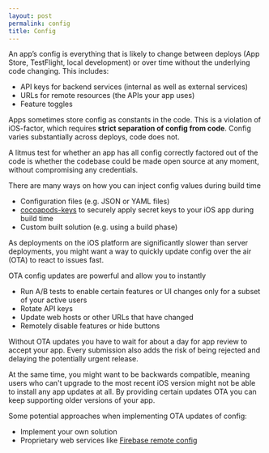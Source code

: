 ```yaml
---
layout: post
permalink: config
title: Config
---
```


An app’s config is everything that is likely to change between deploys (App Store, TestFlight, local development) or over time without the underlying code changing. This includes:

- API keys for backend services (internal as well as external services)
- URLs for remote resources (the APIs your app uses)
- Feature toggles

Apps sometimes store config as constants in the code. This is a violation of iOS-factor, which requires **strict separation of config from code**. Config varies substantially across deploys, code does not.

A litmus test for whether an app has all config correctly factored out of the code is whether the codebase could be made open source at any moment, without compromising any credentials.

There are many ways on how you can inject config values during build time

- Configuration files (e.g. JSON or YAML files)
- [cocoapods-keys](https://github.com/orta/cocoapods-keys) to securely apply secret keys to your iOS app during build time
- Custom built solution (e.g. using a build phase)

As deployments on the iOS platform are significantly slower than server deployments, you might want a way to quickly update config over the air (OTA) to react to issues fast. 

OTA config updates are powerful and allow you to instantly

- Run A/B tests to enable certain features or UI changes only for a subset of your active users
- Rotate API keys
- Update web hosts or other URLs that have changed
- Remotely disable features or hide buttons

Without OTA updates you have to wait for about a day for app review to accept your app. Every submission also adds the risk of being rejected and delaying the potentially urgent release.

At the same time, you might want to be backwards compatible, meaning users who can't upgrade to the most recent iOS version might not be able to install any app updates at all. By providing certain updates OTA you can keep supporting older versions of your app.

Some potential approaches when implementing OTA updates of config:

- Implement your own solution
- Proprietary web services like [Firebase remote config](https://firebase.google.com/docs/remote-config/)
